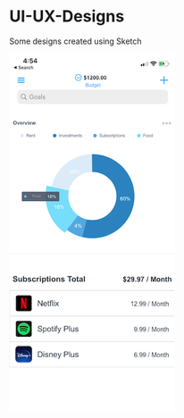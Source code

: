# UI-UX-Designs
Some designs created using Sketch

<img src="Simple Budget Overview.png" alt="Screenshot" width="296" height="640">

